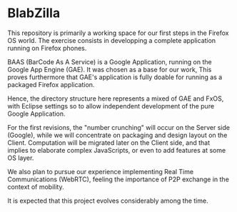 BlabZilla
=========

This repository is primarily a working space for our first steps in the Firefox OS world.
The exercise consists in developping a complete application running on Firefox phones.

BAAS (BarCode As A Service) is a Google Application, running on the Google App Engine (GAE).
It was chosen as a base for our work,
This proves furthermore that GAE's application is fully doable for running as a
packaged Firefox application.

Hence, the directory structure here represents a mixed of GAE and FxOS, with Eclipse
settings so to allow independent development of the pure Google Application.

For the first revisions, the "number crunching" will occur on the Server
side (Google), while we will concentrate on packaging and design layout on the Client.
Computation will be migrated later on the Client side, and that implies
to elaborate complex JavaScripts, or even to add features at some OS layer.

We also plan to pursue our experience implementing Real Time Communications (WebRTC),
feeling the importance of P2P exchange in the context of mobility.

It is expected that this project evolves considerably among the time.
